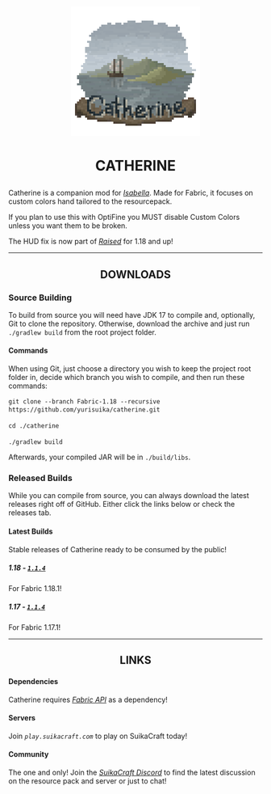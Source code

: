 <p align="center"><img src="https://github.com/yurisuika/Catherine/blob/Fabric-1.18/src/main/resources/assets/catherine/icon.png?raw=true" width="256" height="256"></p>

# <p align="center">CATHERINE</p>

Catherine is a companion mod for *[Isabella](https://github.com/yurisuika/Isabella)*. Made for Fabric, it focuses on custom colors hand tailored to the resourcepack.

If you plan to use this with OptiFine you MUST disable Custom Colors unless you want them to be broken.

The HUD fix is now part of *[Raised](https://github.com/yurisuika/Raised)* for 1.18 and up!

---

## <p align="center">DOWNLOADS</p>

### Source Building

To build from source you will need have JDK 17 to compile and, optionally, Git to clone the repository. Otherwise, download the archive and just run `./gradlew build` from the root project folder.

#### Commands

When using Git, just choose a directory you wish to keep the project root folder in, decide which branch you wish to compile, and then run these commands:

```shell script
git clone --branch Fabric-1.18 --recursive https://github.com/yurisuika/catherine.git

cd ./catherine

./gradlew build
```

Afterwards, your compiled JAR will be in `./build/libs`.

### Released Builds

While you can compile from source, you can always download the latest releases right off of GitHub. Either click the links below or check the releases tab.

#### Latest Builds

Stable releases of Catherine ready to be consumed by the public!

##### 1.18 - [*`1.1.4`*](https://github.com/yurisuika/Catherine/releases/download/1.1.4/catherine-1.18.1-1.1.4.jar)

For Fabric 1.18.1!

##### 1.17 - [*`1.1.4`*](https://github.com/yurisuika/Catherine/releases/download/1.1.4/catherine-1.17.1-1.1.4.jar)

For Fabric 1.17.1!

---

## <p align="center">LINKS</p>

#### Dependencies

Catherine requires *[Fabric API](https://www.curseforge.com/minecraft/mc-mods/fabric-api)* as a dependency!

#### Servers

Join *`play.suikacraft.com`* to play on SuikaCraft today!

#### Community

The one and only! Join the *[SuikaCraft Discord](https://discord.gg/0zdNEkQle7Qg9C1H)* to find the latest discussion on the resource pack and server or just to chat!
